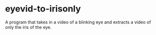 # eyevid-to-irisonly
A program that takes in a video of a blinking eye and extracts a video of only the iris of the eye.
